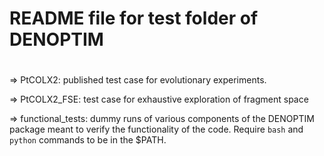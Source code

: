 #
# README file for test folder of DENOPTIM
# 

=> PtCOLX2: published test case for evolutionary experiments.

=> PtCOLX2_FSE: test case for exhaustive exploration of fragment space

=> functional_tests: dummy runs of various components of the DENOPTIM package
                     meant to verify the functionality of the code. Require
                     <code>bash</code> and <code>python</code> commands to be
                     in the $PATH.


